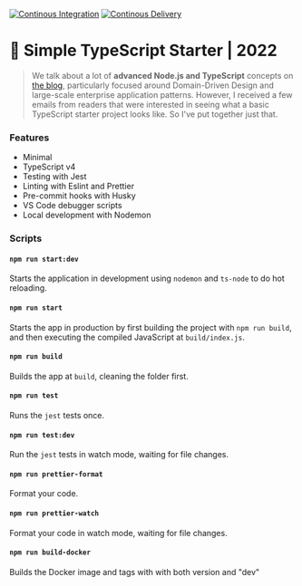 [![Continous Integration](https://github.com/OnlineTrainingPlatform/UI/actions/workflows/continous_integration.yml/badge.svg)](https://github.com/OnlineTrainingPlatform/UI/actions/workflows/continous_integration.yml)
[![Continous Delivery](https://github.com/OnlineTrainingPlatform/UI/actions/workflows/continous_delivery.yml/badge.svg)](https://github.com/OnlineTrainingPlatform/UI/actions/workflows/continous_delivery.yml)
# 🧰 Simple TypeScript Starter | 2022

> We talk about a lot of **advanced Node.js and TypeScript** concepts on [the blog](https://khalilstemmler.com), particularly focused around Domain-Driven Design and large-scale enterprise application patterns. However, I received a few emails from readers that were interested in seeing what a basic TypeScript starter project looks like. So I've put together just that.

### Features

- Minimal
- TypeScript v4
- Testing with Jest
- Linting with Eslint and Prettier
- Pre-commit hooks with Husky
- VS Code debugger scripts
- Local development with Nodemon

### Scripts

#### `npm run start:dev`

Starts the application in development using `nodemon` and `ts-node` to do hot reloading.

#### `npm run start`

Starts the app in production by first building the project with `npm run build`, and then executing the compiled JavaScript at `build/index.js`.

#### `npm run build`

Builds the app at `build`, cleaning the folder first.

#### `npm run test`

Runs the `jest` tests once.

#### `npm run test:dev`

Run the `jest` tests in watch mode, waiting for file changes.

#### `npm run prettier-format`

Format your code.

#### `npm run prettier-watch`

Format your code in watch mode, waiting for file changes.

#### `npm run build-docker`

Builds the Docker image and tags with with both version and "dev"